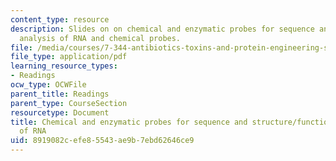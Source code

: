 ```yaml
---
content_type: resource
description: Slides on on chemical and enzymatic probes for sequence and structure/function
  analysis of RNA and chemical probes.
file: /media/courses/7-344-antibiotics-toxins-and-protein-engineering-spring-2007/8919082cefe85543ae9b7ebd62646ce9_rna_footprinting.pdf
file_type: application/pdf
learning_resource_types:
- Readings
ocw_type: OCWFile
parent_title: Readings
parent_type: CourseSection
resourcetype: Document
title: Chemical and enzymatic probes for sequence and structure/function analysis
  of RNA
uid: 8919082c-efe8-5543-ae9b-7ebd62646ce9
---
```

